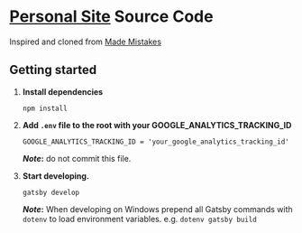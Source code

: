 # [Personal Site](https://prabinpoudel.com.np) Source Code

Inspired and cloned from [Made Mistakes](https://github.com/mmistakes/made-mistakes-gatsby/tree/master/src)

## Getting started

1. **Install dependencies**

   ```shell
   npm install
   ```

2. **Add `.env` file to the root with your GOOGLE_ANALYTICS_TRACKING_ID**

   ```env file
   GOOGLE_ANALYTICS_TRACKING_ID = 'your_google_analytics_tracking_id'
   ```

   **_Note_:** do not commit this file.

3. **Start developing.**

   ```shell
   gatsby develop
   ```

   **_Note_:** When developing on Windows prepend all Gatsby commands with `dotenv` to load environment variables. e.g. `dotenv gatsby build`
